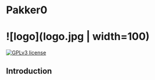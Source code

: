 # Pakker0

#  ![logo](logo.jpg | width=100)

[![GPLv3 license](https://img.shields.io/badge/License-GPLv3-blue.svg)](http://perso.crans.org/besson/LICENSE.html)


## Introduction
